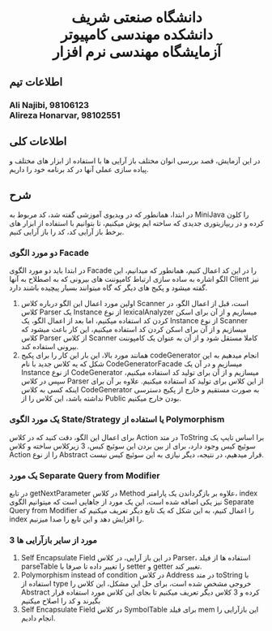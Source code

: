 # <p style="text-align: center;">دانشگاه صنعتی شریف</br>دانشکده مهندسی کامپیوتر</br>آزمایشگاه مهندسی نرم افزار</p>

## اطلاعات تیم

### Ali Najibi, 98106123 </br>Alireza Honarvar, 98102551

## اطلاعات کلی 

در این آزمایش، قصد بررسی انوان مختلف باز آرایی ها با استفاده از ابزار های مختلف و پیاده سازی عملی آنها در کد برنامه خود را داریم.

## شرح

در ابتدا، همانطور که در ویدیوی آموزشی گفته شد، کد مربوط به
MiniJava 
را کلون کرده و در ریپازیتوری جدیدی که ساخته ایم پوش میکنیم، تا بتوانیم با استفاده از ابزار های برخط باز آرایی کد، 
کد را باز آرایی کنیم.

### دو مورد الگوی Facade

در ابتدا باید دو مورد الگوی Facade را در این کد اعمال کنیم، همانطور که 
میدانیم، این الگو اشاره به ساده سازی ارتباط کامپوننت های بیرونی که به اصطلاح به آنها Client نیز گفته میشود
و پکیج های دیگر که گاه میتوانند بسیار پیچیده باشند دارد.

1. اولین مورد اعمال این الگو درباره کلاس Scanner است، قبل از اعمال الگو، در کلاس Parser یک
Instance از نوع lexicalAnalyzer میسازیم و از آن برای اسکن کردن کد استفاده میکنیم، اما بعد از اعمال الگو،
یک Instance از نوع Scanner میسازیم و از آن برای اسکن کردن کد استفاده میکنیم، این کار باعث میشود که
کلاس Parser از کلاس Scanner کاملا مستقل شود و از آن به عنوان یک کامپوننت بیرونی استفاده کند.
2. همانند مورد بالا، این بار این کار را برای پکیج codeGenerator انجام میدهیم
به این شکل که یه کلاس جدید با نام CodeGeneratorFacade میسازیم و در آن یک Instance از نوع CodeGenerator
میسازیم و از آن برای تولید کد استفاده میکنیم، سپس در کلاس Parser از این کلاس برای تولید کد استفاده میکنیم.
علاوه بر آن برای اینکه کسی به کلاس CodeGenerator به صورت مستقیم و خارج از پکیج دسترسی نداشته باشد، این کلاس را از Public 
بودن خارج میکنیم.


### یک مورد الگوی State/Strategy یا استفاده از Polymorphism
برای اعمال این الگو، دقت کنید که در کلاس Action در متد ToString برا اساس تایپ یک سوئیچ کیس وجود دارد، برای از بین بردن این 
سوئیچ کیس، 3 زیرکلاس ساخته و کلاس Action را از نوع Abstract قرار میدهیم، در نتیجه، دیگر نیازی به 
این سوئیچ کیس نیست.

### یک مورد Separate Query from Modifier
در تابع getNextParameter در کلاس Method علاوه بر بازگرداندن یک پارامتر، index نیز یکی اضافه شده است، این یک مورد از جاهایی است که میتوانیم الگوی 
Separate Query from Modifier را اعمال کنیم، به این شکل که یک تابع دیگر تعریف میکنیم که index را افزایش دهد و این تابع را صدا میزنیم.

### 3 مورد از سایر بازآرایی ها
1. Self Encapsulate Field
در این باز آرایی، در کلاس Parser، استفاده ها از فیلد parseTable را
تغییر داده تا صرفا با setter و getter تغییر کند.
2. Polymorphism instead of condition
در کلاس Address در متد toString
با استفاده از type خروجی مشخص شده است، برای حل این مشکل، این کلاس را Abstract کرده و 3 کلاس دیگر تعریف میکنیم تا بجای این کلاس مورد استفاده قرار بگیرند و کد را اصلاح میکنیم
3. Self Encapsulate Field
 در کلاس SymbolTable برای فیلد mem این بازآرایی را انجام دادیم.
